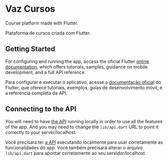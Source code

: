 # Vaz Cursos

Course platform made with Flutter.

Plataforma de cursos criada com Flutter.

## Getting Started

For configuring and running the app, access the oficial Flutter
[online documentation](https://flutter.dev/docs), which offers tutorials,
samples, guidance on mobile development, and a full API reference.

Para configurar e executar o aplicativo, acesse a
[documentação oficial](https://flutter.dev/docs) do Flutter, que
oferece tutoriais, exemplos, guías de desenvolvimento móvil, e
a referencia completa da API.

## Connecting to the API

You will need to have [the API](https://github.com/vazgabriel/vaz-cursos-api)
running locally in order to use all the features of the app. And you may need
to change the `lib/api.dart` URL to point it correctly to your server/localhost.

Você precisará ter [a API](https://github.com/vazgabriel/vaz-cursos-api)
executando localmente para usar corretamente as funcionalidades do app. Você
também precisará alterar o arquivo `lib/api.dart` para apontar corretamente
ao seu servidor/localhost.
